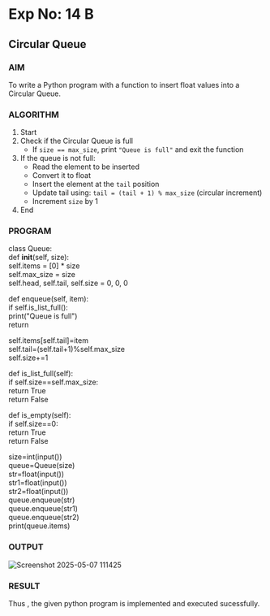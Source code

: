 # Exp No: 14 B
## Circular Queue 

### AIM  
To write a Python program with a function to insert float values into a Circular Queue.



### ALGORITHM

1. Start  
2. Check if the Circular Queue is full  
   - If `size == max_size`, print `"Queue is full"` and exit the function  
3. If the queue is not full:  
   - Read the element to be inserted  
   - Convert it to float  
   - Insert the element at the `tail` position  
   - Update tail using: `tail = (tail + 1) % max_size` (circular increment)  
   - Increment `size` by 1  
4. End



### PROGRAM


class Queue:   <br />
    def __init__(self, size):  <br />
        self.items = [0] * size <br />
        self.max_size = size  <br />
        self.head, self.tail, self.size = 0, 0, 0  <br />

  def enqueue(self, item):  <br />
        if self.is_list_full():  <br />
            print("Queue is full")  <br />
            return <br />
        
  self.items[self.tail]=item <br />
        self.tail=(self.tail+1)%self.max_size <br />
        self.size+=1  <br />
            
   

   def is_list_full(self):  <br />
        if self.size==self.max_size:  <br />
            return True  <br />
        return False  <br />

 def is_empty(self): <br />
        if self.size==0: <br />
            return True  <br />
        return False <br />


size=int(input())  <br />
queue=Queue(size)  <br />
str=float(input())  <br />
str1=float(input())  <br />
str2=float(input())  <br />
queue.enqueue(str) <br />
queue.enqueue(str1) <br />
queue.enqueue(str2) <br />
print(queue.items)


### OUTPUT

![Screenshot 2025-05-07 111425](https://github.com/user-attachments/assets/571eafbd-4719-40e7-91a5-f7abc6173c0b)


### RESULT

Thus , the given python program is implemented and executed sucessfully.
